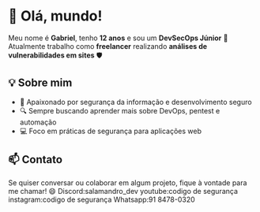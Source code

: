 # 👋 Olá, mundo!

Meu nome é **Gabriel**, tenho **12 anos** e sou um **DevSecOps Júnior** 🚀  
Atualmente trabalho como **freelancer** realizando **análises de vulnerabilidades em sites** 🛡️  

## 💡 Sobre mim
- 🧠 Apaixonado por segurança da informação e desenvolvimento seguro  
- 🔍 Sempre buscando aprender mais sobre DevOps, pentest e automação  
- 💻 Foco em práticas de segurança para aplicações web  

## 📫 Contato
Se quiser conversar ou colaborar em algum projeto, fique à vontade para me chamar! 😄
Discord:salamandro_dev
youtube:codigo de segurança
instagram:codigo de segurança
Whatsapp:91 8478-0320

